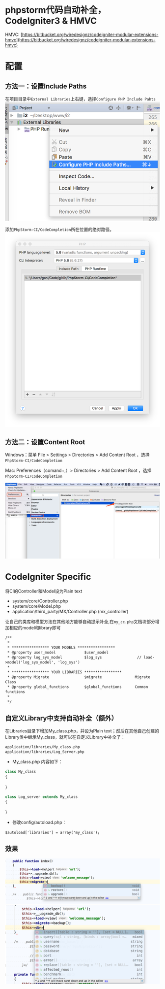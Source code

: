 # phpstorm代码自动补全， CodeIgniter3 & HMVC

HMVC: [https://bitbucket.org/wiredesignz/codeigniter-modular-extensions-hmvc](https://bitbucket.org/wiredesignz/codeigniter-modular-extensions-hmvc)

# 配置

## 方法一：设置Include Paths

在项目目录中`External Libraries`上右键，选择`Configure PHP Include Pahts`
![s](https://github.com/ganl/mdAssets/raw/master/img/phpStorm-ci/WX20170930-201933@2x.png) 

添加`PhpStorm-CI/CodeCompletion`所在位置的绝对路径。
![s](https://github.com/ganl/mdAssets/raw/master/img/phpStorm-ci/2017-09-30%2020.15.24.png) 

## 方法二：设置Content Root

Windows：菜单 File > Settings > Directories > Add Content Root ，选择`PhpStorm-CI/CodeCompletion`

Mac: Preferences（comand+,）> Directories > Add Content Root ，选择`PhpStorm-CI/CodeCompletion`

![s](https://github.com/ganl/mdAssets/raw/master/img/phpStorm-ci/WX20170930-203042@2x.png)


# CodeIgniter Specific

将CI的Controller和Model设为Plain text

* system/core/Controller.php
* system/core/Model.php
* application/third_party/MX/Controller.php (mx_controller)

让自己的类库和模型方法在其他地方能够自动提示补全,在`my_cc.php`文档块部分增加相应的model和library即可

```
/**
 *
 * ***************** YOUR MODELS *****************
 * @property user_model             $user_model
 * @property log_sys_model          $log_sys                // load->model('log_sys_model', 'log_sys')
 *
 * ***************** YOUR LIBRARIES *****************
 * @property Migrate                $migrate               Migrate Class
 * @property global_functions       $global_functions      Common functions
 *
 */
```

## 自定义Library中支持自动补全（额外）

在Libraries目录下增加My_class.php，并设为Plain text；然后在其他自己创建的Library类中继承My_class，就可以在自定义Library中补全了：

```
application/libraries/My_class.php
application/libraries/Log_Server.php
```

* My_class.php 内容如下：
```php
class My_class
{

}
```

```php
class Log_server extends My_class
{

}
```

* 修改config/autoload.php：

`$autoload['libraries'] = array('my_class');`

## 效果

![s](https://github.com/ganl/mdAssets/raw/master/img/phpStorm-ci/WX20170930-205656@2x.png)
![s](https://github.com/ganl/mdAssets/raw/master/img/phpStorm-ci/WX20170930-205735@2x.png)



